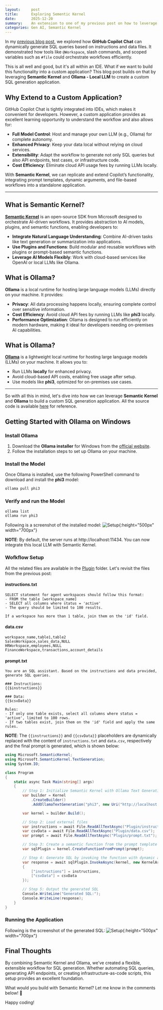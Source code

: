 ```yaml
---
layout:     post
title:      Exploring Sementic Kernel
date:       2025-12-20
summary:    An extension to one of my previous post on how to leverage Semantic Kernel to automatically generate SQL. 
categories: Gen AI, Semantic Kernel
---
```


In my [previous blog post]({{site.url}}/VsCode-CoPilot-CodeGeneration), we explored how **GitHub Copilot Chat** can dynamically generate SQL queries based on instructions and data files. It demonstrated how tools like `@Workspace`, slash commands, and scoped variables such as `#file` could orchestrate workflows efficiently. 

This is all well and good, but it's all within an IDE. What if we want to build this functionality into a custom application?  This blog post builds on that by leveraging **Semantic Kernel**  and  **Ollama - Local LLM** to create a custom SQL generation application.

## **Why Extend to a Custom Application?**

GitHub Copilot Chat is tightly integrated into IDEs, which makes it convenient for developers. However, a custom application provides as excellent learning opportunity to understand the workflow and also allows for:  
- **Full Model Control**: Host and manage your own LLM (e.g., Ollama) for complete autonomy.  
- **Enhanced Privacy**: Keep your data local without relying on cloud services.  
- **Extensibility**: Adapt the workflow to generate not only SQL queries but also API endpoints, test cases, or infrastructure code.  
- **Cost Efficiency**: Eliminate cloud API usage fees by running LLMs locally.  

With **Semantic Kernel**, we can replicate and extend Copilot’s functionality, integrating prompt templates, dynamic arguments, and file-based workflows into a standalone application.

---
## **What is Semantic Kernel?**

**[Semantic Kernel](https://github.com/microsoft/semantic-kernel)** is an open-source SDK from Microsoft designed to orchestrate AI-driven workflows. It provides abstraction to AI models, plugins, and semantic functions, enabling developers to: 

- **Integrate Natural Language Understanding**: Combine AI-driven tasks like text generation or summarization into applications.  
- **Use Plugins and Functions**: Build modular and reusable workflows with plugins or prompt-based semantic functions.  
- **Leverage AI Models Flexibly**: Work with cloud-based services like OpenAI or local LLMs like Ollama.  

## **What is Ollama?**

**Ollama** is a local runtime for hosting large language models (LLMs) directly on your machine. It provides:  
- **Privacy**: All data processing happens locally, ensuring complete control over sensitive information.  
- **Cost Efficiency**: Avoid cloud API fees by running LLMs like **phi3** locally.  
- **Performance Optimization**: Ollama is designed to run efficiently on modern hardware, making it ideal for developers needing on-premises AI capabilities.  


## **What is Ollama?**

**[Ollama](https://github.com/ollama/ollama)** is a lightweight local runtime for hosting large language models (LLMs) on your machine. It allows you to:
- Run LLMs **locally** for enhanced privacy.
- Avoid cloud-based API costs, enabling free usage after setup.
- Use models like **phi3**, optimized for on-premises use cases.

---

So with all this in mind, let's dive into how we can leverage **Semantic Kernel** and **Ollama** to build a custom SQL generation application.
All the source code is available [here](https://github.com/AdiThakker/SemanticKernel.Plugins) for reference.  


## **Getting Started with Ollama on Windows**

### **Install Ollama**
1. Download the **Ollama installer** for Windows from the [official website](https://ollama.ai/download).
2. Follow the installation steps to set up Ollama on your machine.

### **Install the Model**
Once Ollama is installed, use the following PowerShell command to download and install the **phi3** model:
```powershell
ollama pull phi3
```

### **Verify and run the Model**
```powershell
ollama list
ollama run phi3
```

Following is a screenshot of the installed model:
![Setup]({{site.url}}/images/sk-1.png){:height="500px" width="700px"}

**NOTE**: By default, the server runs at http://localhost:11434. You can now integrate this local LLM with Semantic Kernel.


### **Wofkflow Setup**

All the related files are available in the [Plugin](https://github.com/AdiThakker/SemanticKernel.Plugins/tree/main/SemanticKernel.Plugins/Plugin) folder. Let's revisit the files from the previous post:

#### **instructions.txt**
```plaintext
SELECT statement for agent workspaces should follow this format:
- FROM the table [workspace_name]
- SELECT all columns where status = 'active'
- The query should be limited to 100 results.

If a workspace has more than 1 table, join them on the 'id' field.
```

#### **data.csv**
```plaintext
workspace_name,table1,table2
SalesWorkspace,sales_data,NULL
HRWorkspace,employees,NULL
FinanceWorkspace,transactions,account_details
```

#### **prompt.txt**
```plaintext
You are an SQL assistant. Based on the instructions and data provided, generate SQL queries.  

### Instructions:  
{{$instructions}}  

### Data:  
{{$csvData}}  

Rules:  
- If only one table exists, select all columns where status = 'active', limited to 100 rows.  
- If two tables exist, join them on the 'id' field and apply the same rules.  
```

**NOTE**: The `{{instructions}}` and `{{csvData}}` placeholders are dynamically replaced with the content of `instructions.txt` and `data.csv`, respectively and the final prompt is generated, which is shown below:

```csharp
using Microsoft.SemanticKernel;
using Microsoft.SemanticKernel.TextGeneration;
using System.IO;

class Program
{
    static async Task Main(string[] args)
    {
        // Step 1: Initialize Semantic Kernel with Ollama Text Generation
        var builder = Kernel
            .CreateBuilder()
            .AddOllamaTextGeneration("phi3", new Uri("http://localhost:11434"));

        var kernel = builder.Build();

        // Step 2: Load external files
        var instructions = await File.ReadAllTextAsync("Plugin/instructions.txt");
        var csvData = await File.ReadAllTextAsync("Plugin/data.csv");
        var prompt = await File.ReadAllTextAsync("Plugin/prompt.txt");

        // Step 3: Create a semantic function from the prompt template
        var sqlPlugin = kernel.CreateFunctionFromPrompt(prompt);

        // Step 4: Generate SQL by invoking the function with dynamic arguments
        var response = await sqlPlugin.InvokeAsync(kernel, new KernelArguments
        {
            ["instructions"] = instructions,
            ["csvData"] = csvData
        });

        // Step 5: Output the generated SQL
        Console.WriteLine("Generated SQL:");
        Console.WriteLine(response);
    }
}
```

### **Running the Application**
Following is the screenshot of the generated SQL:
![Setup]({{site.url}}/images/sk-2.png){:height="500px" width="700px"}


## Final Thoughts
By combining Semantic Kernel and Ollama, we’ve created a flexible, extensible workflow for SQL generation. Whether automating SQL queries, generating API endpoints, or creating infrastructure-as-code scripts, this setup provides an excellent foundation.

What would you build with Semantic Kernel? Let me know in the comments below! 🚀

Happy coding!
